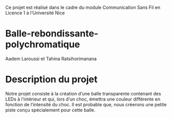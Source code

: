 Ce projet est réalisé dans le cadre du module Communication Sans Fil en Licence 1 à l’Université Nice

# Balle-rebondissante-polychromatique
Aadem Laroussi et Tahina Ratsihorimanana

# Description du projet
Notre projet consiste à la création d’une balle transparente contenant des LEDs à l’intérieur et qui, lors d’un choc, émettra une couleur différente en fonction de l’intensité du choc. Il est probable que, nous créerons une petite piste conçu spécialement pour cette balle.
